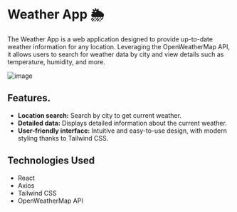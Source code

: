 # Weather App 🌦️

The Weather App is a web application designed to provide up-to-date weather information for any location. Leveraging the OpenWeatherMap API, it allows users to search for weather data by city and view details such as temperature, humidity, and more.

![image](https://github.com/SantiMartinezG/weather-app/assets/54821259/0ecb31d9-5e3e-4755-9d96-b85ee6edbdb0)

## Features.

- **Location search:** Search by city to get current weather.
- **Detailed data:** Displays detailed information about the current weather.
- **User-friendly interface:** Intuitive and easy-to-use design, with modern styling thanks to Tailwind CSS.
  
## Technologies Used

- React
- Axios
- Tailwind CSS
- OpenWeatherMap API
